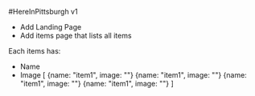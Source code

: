 #HereInPittsburgh v1

* Add Landing Page
* Add items page that lists all items

Each items has:
* Name
* Image
[
    {name: "item1", image: ""}
    {name: "item1", image: ""}
    {name: "item1", image: ""}
    {name: "item1", image: ""}
]